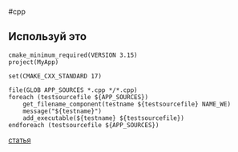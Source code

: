 #cpp 
## Используй это 

```
cmake_minimum_required(VERSION 3.15)
project(MyApp)

set(CMAKE_CXX_STANDARD 17)

file(GLOB APP_SOURCES *.cpp */*.cpp)
foreach (testsourcefile ${APP_SOURCES})
    get_filename_component(testname ${testsourcefile} NAME_WE)
    message("${testname}")
    add_executable(${testname} ${testsourcefile})
endforeach (testsourcefile ${APP_SOURCES})
```

[статья](https://stackoverflow.com/questions/32174686/how-to-create-compile-and-run-a-single-file-in-clion)